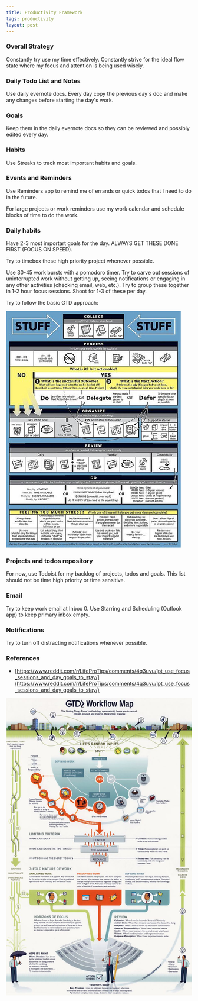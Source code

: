 ```yaml
---
title: Productivity Framework
tags: productivity
layout: post
---
```


### Overall Strategy

Constantly try use my time effectively. Constantly strive for the ideal flow state where my focus and attention is being used wisely.

### Daily Todo List and Notes

Use daily evernote docs. Every day copy the previous day's doc and make any changes before starting the day's work.

### Goals

Keep them in the daily evernote docs so they can be reviewed and possibly edited every day.

### Habits

Use Streaks to track most important habits and goals.

### Events and Reminders

Use Reminders app to remind me of errands or quick todos that I need to do in the future. 

For large projects or work reminders use my work calendar and schedule blocks of time to do the work.

### Daily habits

Have 2-3 most importart goals for the day. ALWAYS GET THESE DONE FIRST (FOCUS ON SPEED).

Try to timebox these high priority project whenever possible.

Use 30-45 work bursts with a pomodoro timer. Try to carve out sessions of uninterrupted work without getting up, seeing notifications or engaging in any other activities (checking email, web, etc.). Try to group these together in 1-2 hour focus sessions. Shoot for 1-3 of these per day.

Try to follow the basic GTD approach:

![GTD Workflow](/images/gtd2.jpg)

### Projects and todos repository

For now, use Todoist for my backlog of projects, todos and goals. This list should not be time high priority or time sensitive.

### Email

Try to keep work email at Inbox 0. Use Starring and Scheduling (Outlook app) to keep primary inbox empty.

### Notifications

Try to turn off distracting notifications whenever possible.

### References

* [https://www.reddit.com/r/LifeProTips/comments/4q3uvu/lpt_use_focus_sessions_and_day_goals_to_stay/](https://www.reddit.com/r/LifeProTips/comments/4q3uvu/lpt_use_focus_sessions_and_day_goals_to_stay/)


![GTD Workflow](/images/gtd1.jpg)